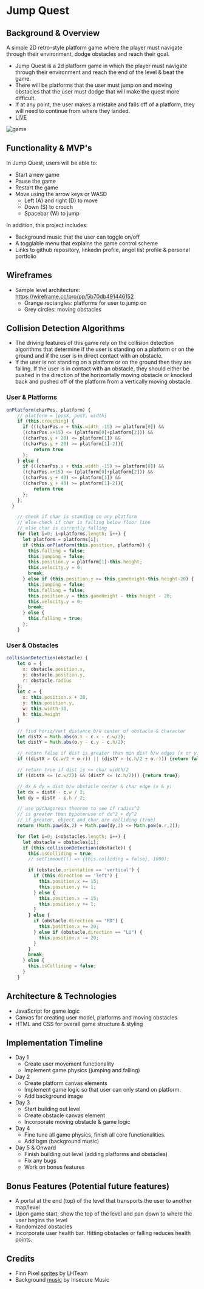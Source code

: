 # Jump Quest
## Background & Overview
A simple 2D retro-style platform game where the player must navigate through their environment, dodge obstacles and reach their goal.
* Jump Quest is a 2d platform game in which the player must navigate through their environment and reach the end of the level & beat the game. 
* There will be platforms that the user must jump on and moving obstacles that the user must dodge that will make the quest more difficult. 
* If at any point, the user makes a mistake and falls off of a platform, they will need to continue from where they landed. 
* [LIVE](https://chrisj1225.github.io/JumpQuest/)

![game](./gifs/jumpquest-complete.gif)

## Functionality & MVP's
In Jump Quest, users will be able to:
* Start a new game 
* Pause the game
* Restart the game
* Move using the arrow keys or WASD
  * Left (A) and right (D) to move
  * Down (S) to crouch
  * Spacebar (W) to jump

In addition, this project includes:
* Background music that the user can toggle on/off
* A togglable menu that explains the game control scheme
* Links to github repository, linkedin profile, angel list profile & personal portfolio

## Wireframes
* Sample level architecture: https://wireframe.cc/pro/pp/5b70db491446152
  * Orange rectangles: platforms for user to jump on
  * Grey circles: moving obstacles

## Collision Detection Algorithms
* The driving features of this game rely on the collision detection algorithms that determine if the user is standing on a platform or on the ground and if the user is in direct contact with an obstacle. 
* If the user is not standing on a platform or on the ground then they are falling. If the user is in contact with an obstacle, they should either be pushed in the direction of the horizontally moving obstacle or knocked back and pushed off of the platform from a vertically moving obstacle. 
### User & Platforms
```javascript
onPlatform(charPos, platform) {
    // platform = [posX, posY, width]
    if (this.crouching) {
      if (((charPos.x + this.width -15) >= platform[0]) &&
      ((charPos.x+15) <= (platform[0]+platform[2])) &&
      ((charPos.y + 20) <= platform[1]) &&
      ((charPos.y + 20) >= platform[1]-2)){
          return true
      };
    } else {
      if (((charPos.x + this.width -15) >= platform[0]) &&
      ((charPos.x+15) <= (platform[0]+platform[2])) &&
      ((charPos.y + 40) <= platform[1]) &&
      ((charPos.y + 40) >= platform[1]-2)){
          return true
      };
    };
  }
```

```javascript
    // check if char is standing on any platform
    // else check if char is falling below floor line
    // else char is currently falling
    for (let i=0; i<platforms.length; i++) {
      let platform = platforms[i];
      if (this.onPlatform(this.position, platform)) {
        this.falling = false;
        this.jumping = false;
        this.position.y = platform[1]-this.height;
        this.velocity.y = 0;
        break;
      } else if (this.position.y >= this.gameHeight-this.height-20) {
        this.jumping = false;
        this.falling = false;
        this.position.y = this.gameHeight - this.height - 20;
        this.velocity.y = 0;
        break;
      } else {
        this.falling = true;
      };
    }
```
### User & Obstacles
```javascript
collisionDetection(obstacle) {
    let o = {
      x: obstacle.position.x,
      y: obstacle.position.y,
      r: obstacle.radius
    };
    let c = {
      x: this.position.x + 20,
      y: this.position.y,
      w: this.width-30,
      h: this.height
    }

    // find horiz/vert distance b/w center of obstacle & character
    let distX = Math.abs(o.x - c.x - c.w/2);
    let distY = Math.abs(o.y - c.y - c.h/2);

    // return false if dist is greater than min dist b/w edges (x or y)
    if ((distX > (c.w/2 + o.r)) || (distY > (c.h/2 + o.r))) {return false};

    // return true if dist is <= char width/2
    if ((distX <= (c.w/2)) && (distY <= (c.h/2))) {return true};

    // dx & dy = dist b/w obstacle center & char edge (x & y)
    let dx = distX - c.w / 2;
    let dy = distY - c.h / 2;

    // use pythagorean theorem to see if radius^2  
    // is greater than hypotenuse of dx^2 + dy^2 
    // if greater, object and char are colliding (true)
    return (Math.pow(dx,2) + Math.pow(dy,2) <= Math.pow(o.r,2));
```
```javascript
    for (let i=0; i<obstacles.length; i++) {
      let obstacle = obstacles[i];
      if (this.collisionDetection(obstacle)) {
        this.isColliding = true;
        // setTimeout(() => {this.colliding = false}, 1000);

        if (obstacle.orientation == 'vertical') {
          if (this.direction == 'left') {
            this.position.x += 15;
            this.position.y += 1;
          } else {
            this.position.x -= 15;
            this.position.y += 1;
          }
        } else {
          if (obstacle.direction == "RD") {
            this.position.x += 20;
          } else if (obstacle.direction == "LU") {
            this.position.x -= 20;
          }
        }
        break;
      } else {
        this.isColliding = false;
      }
    }
```

## Architecture & Technologies
* JavaScript for game logic 
* Canvas for creating user model, platforms and moving obstacles 
* HTML and CSS for overall game structure & styling

## Implementation Timeline
* Day 1
  * Create user movement functionality
  * Implement game physics (jumping and falling)
* Day 2
  * Create platform canvas elements
  * Implement game logic so that user can only stand on platform.
  * Add background image
* Day 3
  * Start building out level
  * Create obstacle canvas element
  * Incorporate moving obstacle & game logic
* Day 4
  * Fine tune all game physics, finish all core functionalities.
  * Add bgm (background music)
* Day 5 & Onward
  * Finish building out level (adding platforms and obstacles)
  * Fix any bugs
  * Work on bonus features

## Bonus Features (Potential future features)
* A portal at the end (top) of the level that transports the user to another map/level
* Upon game start, show the top of the level and pan down to where the user begins the level
* Randomized obstacles
* Incorporate user health bar. Hitting obstacles or falling reduces health points. 

## Credits
* Finn Pixel [sprites](https://lhteam.itch.io/finn-sprite) by LHTeam
* Background [music](https://fanlink.to/insecuremusic) by Insecure Music

